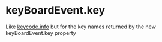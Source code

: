 # keyBoardEvent.key
Like [keycode.info](http://www.keycode.info) but for the key names returned by the new keyBoardEvent.key property
